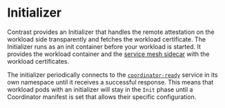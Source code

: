 # Initializer

Contrast provides an Initializer that handles the remote attestation on the workload side transparently and
fetches the workload certificate.
The Initializer runs as an init container before your workload is started.
It provides the workload container and the [service mesh sidecar](service-mesh.md) with the workload certificates.

The initializer periodically connects to the [`coordinator-ready`](coordinator.md#services) service in its own namespace until it receives a successful response.
This means that workload pods with an initializer will stay in the `Init` phase until a Coordinator manifest is set that allows their specific configuration.
